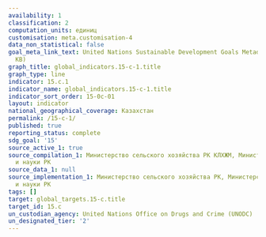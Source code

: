```yaml
---
availability: 1
classification: 2
computation_units: единиц
customisation: meta.customisation-4
data_non_statistical: false
goal_meta_link_text: United Nations Sustainable Development Goals Metadata (PDF 211
  KB)
graph_title: global_indicators.15-c-1.title
graph_type: line
indicator: 15.c.1
indicator_name: global_indicators.15-c-1.title
indicator_sort_order: 15-0c-01
layout: indicator
national_geographical_coverage: Казахстан
permalink: /15-c-1/
published: true
reporting_status: complete
sdg_goal: '15'
source_active_1: true
source_compilation_1: Министерство сельского хозяйства РК КЛХЖМ, Министерство образования
  и науки РК
source_data_1: null
source_implementation_1: Министерство сельского хозяйства РК, Министерство образования
  и науки РК
tags: []
target: global_targets.15-c.title
target_id: 15.c
un_custodian_agency: United Nations Office on Drugs and Crime (UNODC)
un_designated_tier: '2'
---
```

